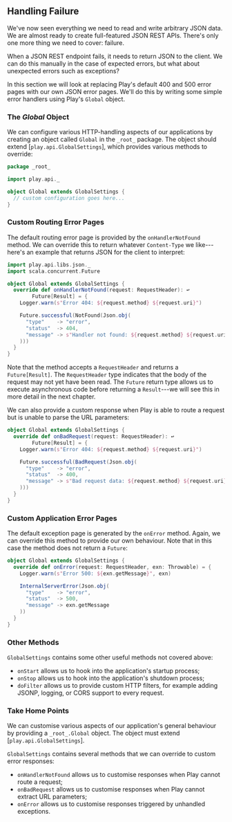 ## Handling Failure

We've now seen everything we need to read and write arbitrary JSON data. We are almost ready to create full-featured JSON REST APIs. There's only one more thing we need to cover: failure.

When a JSON REST endpoint fails, it needs to return JSON to the client. We can do this manually in the case of expected errors, but what about unexpected errors such as exceptions?

In this section we will look at replacing Play's default 400 and 500 error pages with our own JSON error pages. We'll do this by writing some simple error handlers using Play's `Global` object.

### The *Global* Object

We can configure various HTTP-handling aspects of our applications by creating an object called `Global` in the `_root_` package. The object should extend [`play.api.GlobalSettings`], which provides various methods to override:

~~~ scala
package _root_

import play.api._

object Global extends GlobalSettings {
  // custom configuration goes here...
}
~~~

### Custom Routing Error Pages

The default routing error page is provided by the `onHandlerNotFound` method. We can override this to return whatever `Content-Type` we like---here's an example that returns JSON for the client to interpret:

~~~ scala
import play.api.libs.json._
import scala.concurrent.Future

object Global extends GlobalSettings {
  override def onHandlerNotFound(request: RequestHeader): ↩
        Future[Result] = {
    Logger.warn(s"Error 404: ${request.method} ${request.uri}")

    Future.successful(NotFound(Json.obj(
      "type"    -> "error",
      "status"  -> 404,
      "message" -> s"Handler not found: ${request.method} ${request.uri}"
    )))
  }
}
~~~

Note that the method accepts a `RequestHeader` and returns a `Future[Result]`. The `RequestHeader` type indicates that the body of the request may not yet have been read. The `Future` return type allows us to execute asynchronous code before returning a `Result`---we will see this in more detail in the next chapter.

We can also provide a custom response when Play is able to route a request but is unable to parse the URL parameters:

~~~ scala
object Global extends GlobalSettings {
  override def onBadRequest(request: RequestHeader): ↩
        Future[Result] = {
    Logger.warn(s"Error 404: ${request.method} ${request.uri}")

    Future.successful(BadRequest(Json.obj(
      "type"    -> "error",
      "status"  -> 400,
      "message" -> s"Bad request data: ${request.method} ${request.uri}"
    )))
  }
}
~~~

### Custom Application Error Pages

The default exception page is generated by the `onError` method. Again, we can override this method to provide our own behaviour. Note that in this case the method does not return a `Future`:

~~~ scala
object Global extends GlobalSettings {
  override def onError(request: RequestHeader, exn: Throwable) = {
    Logger.warn(s"Error 500: ${exn.getMessage}", exn)

    InternalServerError(Json.obj(
      "type"    -> "error",
      "status"  -> 500,
      "message" -> exn.getMessage
    ))
  }
}
~~~

### Other Methods

`GlobalSettings` contains some other useful methods not covered above:

 - `onStart` allows us to hook into the application's startup process;
 - `onStop` allows us to hook into the application's shutdown process;
 - `doFilter` allows us to provide custom HTTP filters, for example adding JSONP, logging, or CORS support to every request.

### Take Home Points

We can customise various aspects of our application's general behaviour by providing a `_root_.Global` object. The object must extend [`play.api.GlobalSettings`].

`GlobalSettings` contains several methods that we can override to custom error responses:

 - `onHandlerNotFound` allows us to customise responses when Play cannot route a request;
 - `onBadRequest` allows us to customise responses when Play cannot extract URL parameters;
 - `onError` allows us to customise responses triggered by unhandled exceptions.
